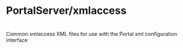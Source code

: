 #
# PortalServer/xmlaccess
#

Common xmlaccess XML files for use with the Portal xml configuration interface
